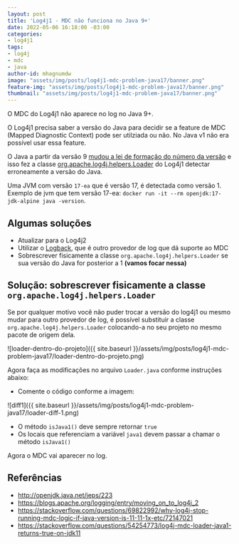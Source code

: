 ```yaml
---
layout: post
title: 'Log4j1 - MDC não funciona no Java 9+'
date: 2022-05-06 16:18:00 -03:00
categories:
- log4j1
tags:
- log4j
- mdc
- java
author-id: mhagnumdw
image: "assets/img/posts/log4j1-mdc-problem-java17/banner.png"
feature-img: "assets/img/posts/log4j1-mdc-problem-java17/banner.png"
thumbnail: "assets/img/posts/log4j1-mdc-problem-java17/banner.png"
---
```


O MDC do Log4j1 não aparece no log no Java 9+.

<!--more-->

O Log4j1 precisa saber a versão do Java para decidir se a feature de MDC (Mapped Diagnostic Context) pode ser utilziada ou não. No Java v1 não era possível usar essa feature.

O Java a partir da versão 9 [mudou a lei de formação do número da versão](http://openjdk.java.net/jeps/223) e isso fez a classe [org.apache.log4j.helpers.Loader](https://github.com/apache/logging-log4j1/blob/v1_2_17/src/main/java/org/apache/log4j/helpers/Loader.java#L42-L50) do Log4j1 detectar erroneamente a versão do Java.

Uma JVM com versão `17-ea` que é versão 17, é detectada como versão 1. Exemplo de jvm que tem versão 17-ea: `docker run -it --rm openjdk:17-jdk-alpine java -version`.

## Algumas soluções

- Atualizar para o Log4j2
- Utilizar o [Logback](https://logback.qos.ch/), que é outro provedor de log que dá suporte ao MDC
- Sobrescrever fisicamente a classe `org.apache.log4j.helpers.Loader` se sua versão do Java for posterior a 1 **(vamos focar nessa)**

## Solução: sobrescrever fisicamente a classe `org.apache.log4j.helpers.Loader`

Se por qualquer motivo você não puder trocar a versão do log4j1 ou mesmo mudar para outro provedor de log, é possível substituir a classe `org.apache.log4j.helpers.Loader` colocando-a no seu projeto no mesmo pacote de origem dela.

![loader-dentro-do-projeto]({{ site.baseurl }}/assets/img/posts/log4j1-mdc-problem-java17/loader-dentro-do-projeto.png)

Agora faça as modificações no arquivo `Loader.java` conforme instruções abaixo:

- Comente o código conforme a imagem:

![diff1]({{ site.baseurl }}/assets/img/posts/log4j1-mdc-problem-java17/loader-diff-1.png)

- O método `isJava1()` deve sempre retornar `true`
- Os locais que referenciam a variável `java1` devem passar a chamar o método `isJava1()`

Agora o MDC vai aparecer no log.

## Referências

- <http://openjdk.java.net/jeps/223>
- <https://blogs.apache.org/logging/entry/moving_on_to_log4j_2>
- <https://stackoverflow.com/questions/69822992/why-log4j-stop-running-mdc-logic-if-java-version-is-11-11-1x-etc/72147021>
- <https://stackoverflow.com/questions/54254773/log4j-mdc-loader-java1-returns-true-on-jdk11>
